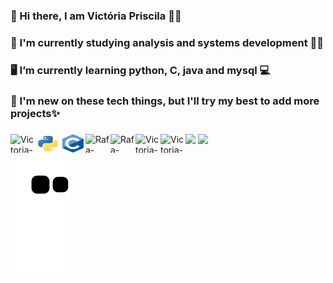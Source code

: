 ### 🌻 Hi there, I am Victória Priscila 👩‍🦱  
### 📓 I'm currently studying analysis and systems development 👩‍🎓
### 🖥️ I’m currently learning python, C, java and mysql  💻
### 🌱 I'm new on these tech things, but I'll try my best to add more projects✨

</div>
  
   ###
  
  <img align="left" alt="Victoria-Kotlin" height="30" width="40" src="https://cdn.jsdelivr.net/gh/devicons/devicon/icons/kotlin/kotlin-original.svg" />
 <img align="left" alt="Rafa-Python" height="30" width="40" src="https://raw.githubusercontent.com/devicons/devicon/master/icons/python/python-original.svg">
  <img align="left" alt="Victoria-C" height="30" width="40" src="https://raw.githubusercontent.com/devicons/devicon/master/icons/c/c-original.svg">

<img align="left" alt="Rafa-Arduino" height="30" width="40" src="https://cdn.jsdelivr.net/gh/devicons/devicon/icons/arduino/arduino-original-wordmark.svg" />
  
  <img align="left" alt="Rafa-Cpp" height="30" width="40" src="https://cdn.jsdelivr.net/gh/devicons/devicon/icons/cplusplus/cplusplus-original.svg" />
  <img align="left" alt="Victoria-Java" height="30" width="40" src="https://cdn.jsdelivr.net/gh/devicons/devicon/icons/java/java-original.svg" />
 <img align="left" alt="Victoria-Mysql" height="30" width="40" src="https://cdn.jsdelivr.net/gh/devicons/devicon/icons/mysql/mysql-plain-wordmark.svg" />


  
          
  
  
  <a href="https://instagram.com/victoriapriscila_28" target="_blank"><img src="https://img.shields.io/badge/-Instagram-%23E4405F?style=for-the-badge&logo=instagram&logoColor=white" target="_blank"></a>
   <a href="https://www.linkedin.com/in/vict%C3%B3ria-priscila-244076216/" target="_blank"><img src="https://img.shields.io/badge/-LinkedIn-%230077B5?style=for-the-badge&logo=linkedin&logoColor=white" target="_blank"></a> 
  

 ![Snake animation](https://github.com/rafaballerini/rafaballerini/blob/output/github-contribution-grid-snake.svg)
  

  
 
